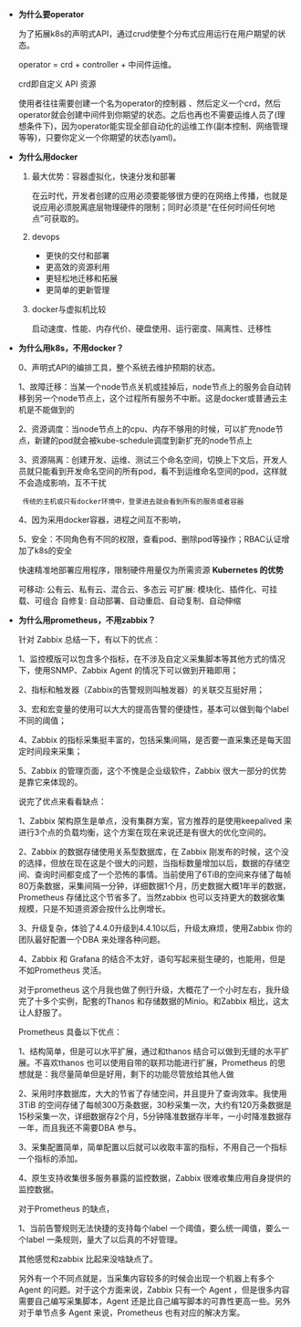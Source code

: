 - **为什么要operator**

  为了拓展k8s的声明式API，通过crud使整个分布式应用运行在用户期望的状态。

  operator = crd + controller + 中间件运维。

  crd即自定义 API 资源

  使用者往往需要创建一个名为operator的控制器 、然后定义一个crd，然后operator就会创建中间件到你期望的状态。之后也再也不需要运维人员了(理想条件下)，因为operator能实现全部自动化的运维工作(副本控制、网络管理等等)，只要你定义一个你期望的状态(yaml)。

- **为什么用docker**

  1. 最大优势：容器虚拟化，快速分发和部署

     在云时代，开发者创建的应用必须要能够很方便的在网络上传播，也就是说应用必须脱离底层物理硬件的限制；同时必须是“在任何时间任何地点”可获取的。

  2. devops

     - 更快的交付和部署
     - 更高效的资源利用
     - 更轻松地迁移和拓展
     - 更简单的更新管理

  3. docker与虚拟机比较

     启动速度、性能、内存代价、硬盘使用、运行密度、隔离性、迁移性

- **为什么用k8s，不用docker？**

  0、声明式API的编排工具，整个系统去维护预期的状态。

  1、故障迁移：当某一个node节点关机或挂掉后，node节点上的服务会自动转移到另一个node节点上，这个过程所有服务不中断。这是docker或普通云主机是不能做到的

  2、资源调度：当node节点上的cpu、内存不够用的时候，可以扩充node节点，新建的pod就会被kube-schedule调度到新扩充的node节点上

  3、资源隔离：创建开发、运维、测试三个命名空间，切换上下文后，开发人员就只能看到开发命名空间的所有pod，看不到运维命名空间的pod，这样就不会造成影响，互不干扰

       传统的主机或只有docker环境中，登录进去就会看到所有的服务或者容器

  4、因为采用docker容器，进程之间互不影响，

  5、安全：不同角色有不同的权限，查看pod、删除pod等操作；RBAC认证增加了k8s的安全

   快速精准地部署应用程序，限制硬件用量仅为所需资源
  **Kubernetes 的优势**

    可移动: 公有云、私有云、混合云、多态云
    可扩展: 模块化、插件化、可挂载、可组合
    自修复: 自动部署、自动重启、自动复制、自动伸缩

- **为什么用prometheus，不用zabbix？**

  针对 Zabbix 总结一下，有以下的优点：

  1、监控模版可以包含多个指标，在不涉及自定义采集脚本等其他方式的情况下，使用SNMP、Zabbix Agent 的情况下可以做到开箱即用；

  2、指标和触发器（Zabbix的告警规则叫触发器）的关联交互挺好用；

  3、宏和宏变量的使用可以大大的提高告警的便捷性，基本可以做到每个label 不同的阈值；

  4、Zabbix 的指标采集挺丰富的，包括采集间隔，是否要一直采集还是每天固定时间段来采集；

  5、Zabbix 的管理页面，这个不愧是企业级软件，Zabbix 很大一部分的优势是靠它来体现的。

  说完了优点来看看缺点：

  1、Zabbix 架构原生是单点，没有集群方案，官方推荐的是使用keepalived 来进行3个点的负载均衡，这个方案在现在来说还是有很大的优化空间的。

  2、Zabbix 的数据存储使用关系型数据库，在 Zabbix 刚发布的时候，这个没的选择，但放在现在这是个很大的问题，当指标数量增加以后，数据的存储空间、查询时间都变成了一个恐怖的事情。当前使用了6TiB的空间来存储了每帧80万条数据，采集间隔一分钟，详细数据1个月，历史数据大概1年半的数据，Prometheus 存储比这个节省多了。当然zabbix 也可以支持更大的数据收集规模，只是不知道资源会按什么比例增长。

  3、升级复杂，体验了4.4.0升级到4.4.10以后，升级太麻烦，使用Zabbix 你的团队最好配置一个DBA 来处理各种问题。

  4、Zabbix 和 Grafana 的结合不太好，语句写起来挺生硬的，也能用，但是不如Prometheus 灵活。

  对于prometheus 这个月我也做了例行升级，大概花了一个小时左右，我升级完了十多个实例，配套的Thanos 和存储数据的Minio。和Zabbix 相比，这太让人舒服了。

  Prometheus 具备以下优点：

  1、结构简单，但是可以水平扩展，通过和thanos 结合可以做到无缝的水平扩展。不喜欢thanos 也可以使用自带的联邦功能进行扩展，Prometheus 的思想就是：我尽量简单但是好用，剩下的功能尽管放给其他人做

  2、采用时序数据库，大大的节省了存储空间，并且提升了查询效率。我使用3TiB 的空间存储了每帧300万条数据，30秒采集一次，大约有120万条数据是15秒采集一次，详细数据存2个月，5分钟降准数据存半年，一小时降准数据存一年，而且我还不需要DBA 参与。

  3、采集配置简单，简单配置以后就可以收取丰富的指标，不用自己一个指标一个指标的添加。

  4、原生支持收集很多服务暴露的监控数据，Zabbix 很难收集应用自身提供的监控数据。

  对于Prometheus 的缺点，

  1、当前告警规则无法快捷的支持每个label 一个阈值，要么统一阈值，要么一个label 一条规则，量大了以后真的不好管理。

  其他感觉和zabbix 比起来没啥缺点了。

  另外有一个不同点就是，当采集内容较多的时候会出现一个机器上有多个 Agent 的问题。对于这个方面来说，Zabbix 只有一个 Agent ，但是很多内容需要自己编写采集脚本，Agent 还是比自己编写脚本的可靠性更高一些。另外对于单节点多 Agent 来说，Prometheus 也有对应的解决方案。